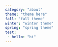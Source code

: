 ```yaml
---
category: "about"
theme: "theme here"
fall: "fall theme"
winter: "winter theme"
spring: "spring theme"
test:
 - hello: "hi"
---
```

